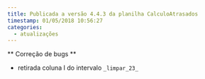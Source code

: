 ```yaml
---
title: Publicada a versão 4.4.3 da planilha CalculoAtrasados
timestamp: 01/05/2018 10:56:27
categories:
  - atualizações
---
```


** Correção de bugs **
+ retirada coluna I do intervalo `_limpar_23_`